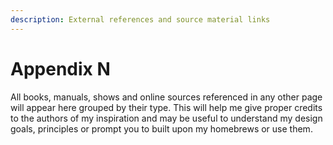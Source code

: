 ```yaml
---
description: External references and source material links
---
```


# Appendix N

All books, manuals, shows and online sources referenced in any other page will appear here grouped by their type. This will help me give proper credits to the authors of my inspiration and may be useful to understand my design goals, principles or prompt you to built upon my homebrews or use them.



